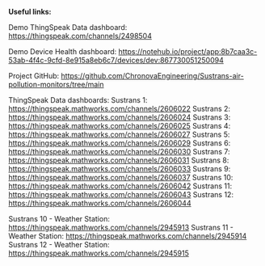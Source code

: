 **Useful links:**

Demo ThingSpeak Data dashboard: https://thingspeak.com/channels/2498504

Demo Device Health dashboard: https://notehub.io/project/app:8b7caa3c-53ab-4f4c-9cfd-8e915a8eb6c7/devices/dev:867730051250094

Project GitHub: https://github.com/ChronovaEngineering/Sustrans-air-pollution-monitors/tree/main

ThingSpeak Data dashboards:
Sustrans 1: https://thingspeak.mathworks.com/channels/2606022
Sustrans 2: https://thingspeak.mathworks.com/channels/2606024
Sustrans 3: https://thingspeak.mathworks.com/channels/2606025
Sustrans 4: https://thingspeak.mathworks.com/channels/2606027
Sustrans 5: https://thingspeak.mathworks.com/channels/2606029
Sustrans 6: https://thingspeak.mathworks.com/channels/2606030
Sustrans 7: https://thingspeak.mathworks.com/channels/2606031
Sustrans 8: https://thingspeak.mathworks.com/channels/2606033
Sustrans 9: https://thingspeak.mathworks.com/channels/2606037
Sustrans 10: https://thingspeak.mathworks.com/channels/2606042
Sustrans 11: https://thingspeak.mathworks.com/channels/2606043
Sustrans 12: https://thingspeak.mathworks.com/channels/2606044

Sustrans 10 - Weather Station: https://thingspeak.mathworks.com/channels/2945913
Sustrans 11 - Weather Station: https://thingspeak.mathworks.com/channels/2945914
Sustrans 12 - Weather Station: https://thingspeak.mathworks.com/channels/2945915

